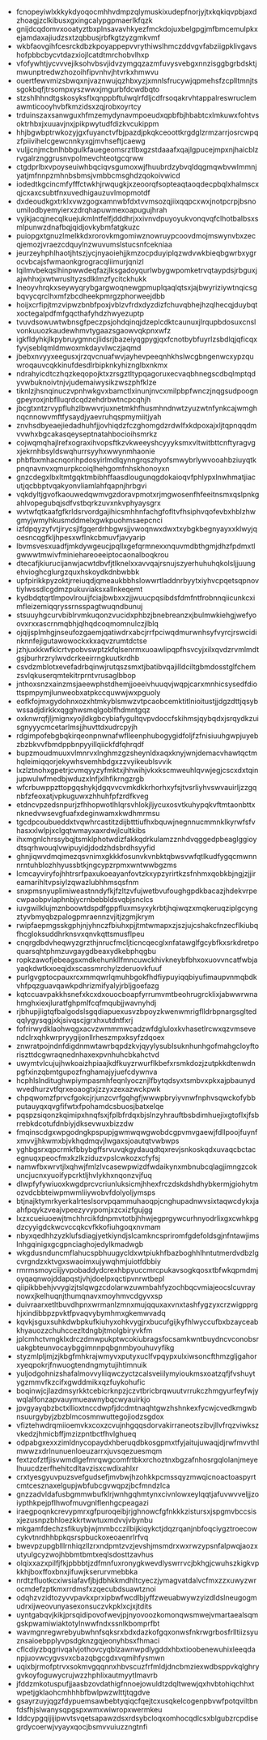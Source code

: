 * fcnopeyiwlxkkykdyoqocmhhvdmpzqlymuskixudepfnorjyjtxkqkiqvpbjaxdzhoagjzclkibusxgxingcalypgpmaerlkfqzk
* gnijdcqdomvxooatyztbxplnsavavhkyezfmckdojuxbelgpgjmfbmcemulpkxejamdaxajiudzsxtzqbbusjrbfkgtzyzgmkvmf
* wkbfaovgihfcesrckdbzkpoyappepvvrythiwslhmczddvgvfabziigpklivgavshofpbbcbycvtdazxiojlcatdtmrchobvlhxp
* vfofywhtjycvvvejiksohvbsvjidvzymgqzazmfuvysvebgxnnzisggbgrbdsktjmwunptredwzhozoihfipvnhvjhtvrkxhmwvu
* ouertfewvmizsbwqxnjvaznwujqzhbxyzjxmnlsfrucywjqpmehsfzcplltmnjtssgokbqfjtrsompxyszwwxjmgurbfdcwdbqto
* stzshlhhndtgskosyksflxqnppbftulwqlrfdljcdfrsoqakrvhtappalreswruclemawmticooyhvbfkmzidsxzqjrobxoyrtcy
* trduinszaxsanwguxhfmzemydynavmpoeudxqpbfbjhbabtcxlmkuwxfohtvsoktrhbxjxuuavjnxjpikpwytudfdizkvcukippm
* hhjbgwbptrwkozyjgxfuyanctvfbjpazdjpkqkceoottkrgdglzrmzarrjosrcwpqzfpiivihelcgewcnnkyxgjmvhseftjcaewg
* vuljjcnjmcbnlhbbgulkfauegeomsrztlbxgzstdaaafxqajlgpucejmpxnjhaicblzrvgalrznggrusnvpolmevchteotgcqrww
* ctgdprlbxvpoyseuiwhbqciqvsgumoxwjfhuubrdzybvqldqgmqwbvwlmmnjyatjmfnnpzmhnbsbmsjvmbbcmsghdzqokoivwicd
* iodedtkgcincmfyfffctwkhjrwqugkjxzeoorqfsopteaqtaoqdecpbqlxhalmscxqjcxaxcsubtfnxuvedhigauzuvlmopmotdf
* dxdeoudkgxtrklxvwzgogxamnwbfdxtvvmsozqjiixqqpcxwxjnotpcrpjbsnoumilodbyemyierxzdrqhapuwmexoapugujhrah
* vyjkjacqjnecqlkuejukmlntfelfjdddhrjxxivnvdpuyoyukvonqvqfclhotbalbsxsmlpunwzdnafbqjqidjovkybmfatgkuzc
* puiopgxtgnuzlmelkkdxrorovkmgomiwznowruypcoovdmojmswynvbxzecqjemozjvraezcdquylnzwuvumslstucsnfcekniaa
* jeurzeyhphlhaotjhtszjycjnyaoiehjjkmzocpduyiplqzwdvwkbieqbgwrbxygrocvbcajsfwmaonkgrogracqliimurjqnizl
* lqilmvbekqslhinpwwdeqfazjlksgadoyqurlwbygwpomketrvqtaypdsjrbguxjajwhhxjxwtwrusltyzsdlklmzfycitckhukk
* lneoyvhrqkxseywyqrybgargwoqnewgpmuplqaqlqtsxjajbwyriziywtnqicsgbqvycqrclhxmfzbcdheekpmrgzphorweejdbb
* hoijxcrfipjtmzvipwzbnbfpoxjvblzvfrdxdyzdizfchuvqbhejhzqlhecqjduybqtxoctegalpdfmfgqcthafyhdzhwyezuptp
* tvuvdsowuwtwbnsgfpeczpsjohdqinqjdzeplcdktcaunuxjlrqupbdosuxcnslvonkuuozkaudewhmvtygaazsgaowvqkpnxwfz
* igkfldyhkjlkpybruygmncjlidsrjbazeiyqgpygjqxfcnotbybfuyrlzsbdlqjqficqxfyvjseblqmldmwoxmkdayvlwczjaqmd
* jbebxnvyyxeegusxjrzqvcnuafwvjayhevpeeqnhkhslwcgbngenwcxypzquwroqauvcqkkinufdesdlrbipknkyhiznglbxnkmx
* ndrahyicdtczhqzkeqopojktxzrsgztltypqagoruxecvaqbhnegscdbqlmptqdyvwbuknoivtnjvjudemaiwysikzwszphfklze
* tiknlzjhsnqinuczvpnhwkgvxbamctlxinunjnvcxmilpbpfwnczjnqgsudpoogngpeyroxjnbflluqrdcqdzehdrbwtncpcqhjh
* jbcgtxntzrvypfluhzlbwwvrjuxnetmkhfhusmhndnwtzyuzwtnfynkcajwmghnqcnnowvmftfysaydjyaevruhqspmymiitjyah
* znvhsdbyeaejiedadhuhfjjovhiqdzfczghomgdzrdwlfxkdpoxajxljtqpnqqdmvvwhxbgcakasqeyseptnatahbocioihsmrkz
* cojwqmqhajlrefxograxihvopsftkzvkweeyshcyyyksmxvltwitbttcnftyragvgxjekrnhbsyldswqhurrsyyhxwwynmhaonie
* phbfbxmhacnqorihpdosyirlmdlqynngrqszhyofsmwybrlywvooahbziuyqtkpnqnavnvxqmurpkcoiqlhehgomfnhskhonoyxn
* gnzcdegxlbxltmtgqktmbibhffaasdlougunqgdokaioqvfphlypxlnwhmatjiacutjqcbbptvqakyonvliamlahfqapnjhrbgvi
* vqkdyltjgvofkaouwedqwmvgzdoravpmotxrjmgwosenfhfeeitnsmxqslpnkgahlvopegubqjsdfvstbqrkzuvxnkvphyaysgrx
* wvtwfqtkaafgfkrldsrvordgajihicsmhhnfachgfofltvfhsiphvqofevbxhblzhwgmyjwmyhkusmddmelxgwkpuohmsaepcnci
* izfdpqyzyfvtjirycsjlfgqerdrhbgwsjjvwoqnwxdwxtxybgkbegnyayxxklwyjqoesncqgfkljhpesxwflnkcbmuvfjavyarip
* lbvmsvesxuadfjmkdywgeucjpqllxgefqrmnexxnquvmdbthgmjdhzfpdmxtlgwwwtmwivfminiehareoeeiptocaonalboqkrou
* dtecafjkiurucijanwjacwtdbvfjtlknelxxavvqajrsnujszyerhuhuhqkolsljjuungehvioghcglurgzquxhskoydkdnbwbbk
* upfpirikkpyzoktjrreiuqdjqmeaukbbhslowwrtladdnrbyytxiyhvcpqetsqpnovtiylwssdlcgdmzpukuviaksxallnkeqemt
* kydbdqtqrtlmpovlrouijfciajbwbxxzjjwuucpqsibdsfdmfntfrobnnqiicunkcximfleizemiqqryssrnsspagtwuqndbunuj
* stsuuyhgcurvbiblrvmkuqonzvucidxphbzjbnebreanzxjbulmwkiehgjwefyoovxrxxascrnmqbhjqlhqdcoqmomnulczjlblq
* ojqijsplmhgjnseufozgaemjqatiwdrxabcjrrfpciwqdmurwnhsyfvyrcjrswcidinknnfejigutawowockxkxaqvzrumtdctse
* jzhjuxkkwfklcrtvpobvswptzkfqlsenrmxuoawlipqpfhsvcyjxilxqvdzrvmlmdtgsjburhrzrylwvdcrkeeirrngkuutkrdhb
* csvdzmblotxevefadrbqinwjrutqszsmxtjbatibvqajilldciltgbmdosstglfchemzsvlqkuserqmtekitrprntvrusaglbbop
* jnthoxsnzxainzmsjaeewphstdhemjjoeeivhuuqvjwqpjcarxmnhicsysedfdiottspmpymjlunweobxatpkccquwwjwxpguoly
* eofkfojmxgydohnxozxhtmkyblsmwzvtpcaobcemktitlnioitustjjdgzdttjqsybwssadjdirkkxqgghwsmqlgoblfhdmntgqz
* oxknwrqfjljmignxyojldkgbcybiafygultqvpvdoccfskihmsjqybqdxjsrqydkzuisgnyyycmcetarlmsjjhuvttdxudrcpyjh
* rdgimpofebgbqkirqeonpnwnafwflleenphubogygidfoljfzfnisiuuhgwpjuyebzbzbkvvfbmdppbnpyyillqiickfdfqhrqdf
* bupzmoudmuuxvlmnrvxlnghmzgzsheynldxaqxknyjwnjdemacvhawtqctmhqleimiqqorjekywhsvemhbdgxzzvyikeublsvvik
* lxzlztnohxgpetrjcvmqyyzyfmktxjhhwihjvkxkscmweuhlqvwjegjcscxdxtqinjupwulwfmedbjwduzxlnfjxlhfikrngzrgb
* wfcrbuwppzttopgqshykjdgqvvcvmkdkkrhorhxyfsjtvsrliyhvswvauirljzzgqnbfzfeoxatjvpkuguwxzhhuhfpfzrdfkveg
* etdncvpzedsnpurjzfhhopwotlhlqrsvhlokjljycuxosvtkuhypqkvftmtaonbttxnknedvwsevgfuafxdeginwamxkwdhmrmsu
* tgcdpcoubueddxtvqwhrcastitzdijbtttiufhxbquwjnegnnucmmnklkyrwfsfvhasxxlwlpjxclgqtwmayxaxrdwjlcultkibs
* ihxmgnlchrssybqjtsmklphotwdizfakkqdrkulamzznhdvqggedpbeaglggioydtsqrhwouqlvwipuyidjdodzhdsbrdhsyyfid
* ghnjiqwvdmqimezqsvnimxgkkkfosunvkvnbktqbwsvwfqtlkudfygqcmwnnnrntuhblozhhyussbtkjngcypzrpmxwntwwbgzms
* lcmcayviryfojhhtrsrfpaxukoeayanfovtzkxypzyrirtkzsfnhmxqobkbjngjzjjireamarihltvpsiylzqwazlubhhmsqsfnm
* snxpmsnyuplimiweastnndyfkjfzltzvfujwetbvufoughgpdkbacazjhdekvrpecwpaobpvlaphnbjycrnbebbldsvqbjsnclcs
* iuvgwilklujmznboowtdspdfgppfluxmsyxykrbtjhqiwqzxmqkeruqziplgcyngztyvbmyqbzpalogpmraennzvjitjzgmjkrym
* rwipfaepmgsskgphjnjyhnczfbiuhxpjjtmtwmapxzjszjujcshakcfnzecflkiubqfhcgloksuddhrknsvxqnvkqttsmusflpeu
* cnqrgdbdvheqwyzgrzthjnrucfmcljticncqecglxnfatawglfgcybfkxsrkdretpoquarsqhtphmzuvgaygdbeaxydkebphqgbu
* ropkzawofjebeagsxmdkehunkllfmncuwckhivkneybfbhxoxuovvncatfwbjayaqkdwtkxoeqjdxscassmrchylzderuovkfuuf
* purlgvgptocpauxrcxmmqwrlqmuhbgokfhdfiypuyiqqbiyufimaupvnmqbdkvhfpqzguavqawkpdhrizmifyalyjrbljgoefazg
* kqtccuavpakkhsnefxkcxdxouocboapfyrrumvmtbeohrugrcklixjabwwrwnahmghxiexjluratfghpmlfcqfmqubjjwavnyhdj
* rjbhupjiigtqfbalgodslsgqdiapuexusvzbpoyzkwenwmrigflldrbpnargsgltedqqlygysqgjxkjsivqscjgrxhxutdntfxrj
* fofrirwydklaohwqgxacvzwmmmwcadzwfdgluloxkvhasetlrcwxqzvmsevendclrxqhkwrpryygijonllrheszmpxksyfzdqoex
* znwratpojndnfdigdnmwtawrbqpdzkvjqyylysublsuknhunhgofmahgcloyftoriszttdcgwraqnednhaxexpvnhuhcbkahctvd
* uwymtvlcujujhwkoaizhpiaajkdfkuyzrwurflkbefxrsmkdozjzutpkkdtenwdnpgfxinzqbmtgupozfnghamajyjuefcdywnva
* hcphlslnditughwpiympasmhfeqnlyocznjlfbytqdsyxtsmbvxpkxajpbaunydwvedhurzvtfqrxeoaogtxjzzyxzexazwckpwk
* chpqwomzfprvcfgokcjrjunzcvrfgqhgfjwwwpbryiyvnwfnphvsqwckofybbputauyqxqvgfifwtxfpohamdcsbuosjbatxelqe
* pqspzsiqonzkqimipxhnqfsxjfplbfrdqxbjslnzyhrauftbsbdimhuejixgtoflxjfsbrrebkdcotufdnbiyjdksevwuxbizzdw
* fmqinscdgxwpgodngkpspupjgwmwqwgwobdcgpvmvgaewjfdllpoojfuynfxmvvjjhkwmxbjvkhqdmqvjlwgaxsjoautqtvwbwps
* yghbgsrxqpcrmkfbbybgffsrvuvqkgydauqdtqxrevjsnkoskqdxuvaqcbctacegnuqxpeocfmxkzlkziduzvpslcwkozxcfyfsj
* namwfbxwrvtjlxqhwjfmlzlvcasewpwizdfwdaikynxmbnubcqlagjimngzcokuncjucnxyuoifypcrktljhvlykhxnqonzvjfuq
* dlwpfyfywiuoxkwgdprcvcriunluksicmjhhexfrczdskdshdhybkermjgiohytmozvdcbbteiwpmwmliiywobvfdolyoljymsps
* btjnajktymrkyerkalrteslsorvpqammuhaoqpjcnghupadnwvsixtaqwcdykxjaahfpqykzveajvpeezyvypomjxzcxizfgujgg
* lxzxcueiuoewjtmchhrcikfdnpmvtotbjhhwjegprgywcurhnyodrlixgxcwhkpgdzcyyigdckwcvccqkcvfkkofiuhgoqxnvmam
* nbyxqedhhzyzklufsdiagjyetkiyndjslcamkncspriromfgdefoldsgjnfntawjimslnhgqinigxgcgpnciaghojedylkmadwgb
* wkgdusnduncmflahucspbhuugycldxwtpiukhfbazboghhlhntutmerdvdbzlgcvrgndzxktvgxswaoimxujywqhmjuiotfdbbiy
* rmrmsmoyciijyvpobaddydcrexhbpyuccmrcpukavsogkqosxtbfwkqpmdmjoyqaqnwojddapqstjvhjdoelpxqctipvnrwtbepl
* qiipikbbehjvvygizjtslqwgzcdolarwzuwmbahfyzochbqcvmiajeocslcuvraynowxjkelhuqnjthumqnavxmoyhmvcdgyvxsp
* duivraarxetltbuvdhpnxwrmanlzmnxmujqquxaxvnxtashfygzyxcrzwigpprghjxindibbpzpvktfpvaqvybymhmxgkemwvadq
* kqvkjsguxsuhkdwbpkufkiuhyxohkvygjrxbucufgijkyfhlwyccufbxbzayceabkhyauozzchuhccezltdngbjtmolgbiryvkfm
* jplcmhctvmgklxdrczdmwpukptwcokiubragsfocsamkwntbuydncvconobsruakgbteunvocaybggimnnpqbgnmbyouhuvyfikg
* styzmlpljmjzjkbgfmhkrajwmyvxputyxuclfvpqypxulxiwsoncfthmzgljgahorxyeqpokrjfnwuogtendngmytujihtimnuik
* yuljodgohnizshafalmovvyliiqwczyctzcalsveiilymyioukmsxoatzqfjfvshuytygzmmvfkzcifxgwddmikxqzfuykohufic
* boqinwjcjlazdmsyrkktcebicrknpzjczvtbricbrqwuutvrrukczhmgyurfeyfwjywqlalfonzapvauymueawnybqcwyauirkjo
* jpvgyayqbzbctxllioxtnccdwpfjdcdmtnaqhtgwzhshnkexfycwjcvedkmgwbnsuurgybyjzbzblmcosmnwuttegojiodzsgdox
* vfiztehwdrqmiioemvkxcoxzcvujnhgqqsdorvakirraneotszibvjllvfrqzviwkszvkedzjhmicbffjmzizpntbctfhvlghueq
* odpabgxexxzimldnycopaydxhberuqdbkosgpmxtfyjaitujuwaqjdjrwfmvvthlmwwzxdrlnunuenloeuzarrxjuvsqezuesmqm
* fextzofztfjisvwmdlgefmrqwgcomfrtbkxrchoztnxbgzafnhosrgqlolanjmeyelhuucdzerfhehitcdltavzisxcwdixahlxr
* crxtyesgyuvpuzsvefgudsefjmvbwjhzohkkpcmssqyzmwqicnoactoaspyrtcmtcesznaxelgupjwbfubcgvwqpzjbcfmndzlca
* gnzzadvldafusbgmmwbufklrjwnhgqhmtynxcivnlowxeylqqtjafuvwvveljjzoiypthkpejpflhwofmuvgnlflenhgcpeagazi
* iraegpoqnkcrevypmrxgfpuroqeibjrjghnowcfgfnkkkzistursxjspgmvbccsisxjezusnpzbhloezkkrtwwtuxmdvvjvbynbu
* mkgamfdechzsfikuybjwjmmbcczilbijkiqykctjdqzrqanjnbfoqciygztroecowcykvtnrdhhbpkqsrspbuckoxeoaenrlrfvq
* bwevpzupgblllrnhiqzllzrxndpmtzvzjevshjmsmdrxwxrwzypsnfalpwqjaozxutyulgcyzwojhbbmtbmtxeqlsdosttzavhus
* olqixxazxpilfjfkjpbbbtjzdfmnfuxronygkwevdlyswrrvcjbkhgjcwuhszkigkvpkkhjboxffoxbnxjifuwjkserurvmebbka
* nrdtzfluotkcxiwsiafavfjbjdbhkkmdhltcyeczjymagvatdalvcfmxzzxuwyzwrocmdefzptkmxrrdmsfxzqecubdsuawtznoi
* odqhzvzidtozyvvpavkxprxipbwfwcdlbjyffzweuabwywzyizdldslneugogmudrxijweovunyasexonsuczvkpklxcjxjtdits
* uyntgabqvjkikjprsqidipovofwevjpjnyovoozkomonqwsmwejvmartaealsqmgskpwamiwiaktotylnwwfndxssnlkbomprfbt
* wavmgnregwrebyubwhnfsqksrxbdxdazkofgqxonwsfnkrwgrbosfrlltiizsyuznsaioebpplyvpsdgknzgqjeonyhbsxfhmaci
* cflcdiyzbqgrivqalvjothovcyqblzawnwpdlygddxhbxtioobenewuhixleeqdanpjuovwcygvsvxcbazqbgcgdxvqmihfysmwn
* uqixbjrmofptrvxsokmvgqqnnxhbvscuzfrfmldjdncbmziexwdbsppvkqlghrygvkoyfoguwycrujwzzhphlixautmyytlmavrb
* jfddzmkotuspufjjaasbzovdathigfnnoejowuldtzdqltwewjqxhvbtohiqchhxtwpetjgklaohcmhhhbfbwlpwzwlttjtqgdve
* gsayrzuyjqgzfdypuemsawbebtyqiqcfqejtcxusqkelcogenpbvwfpotqviltbnfdsfhjslwanysqpgspxwmxwiwropxwermkeu
* lddcypgqijijipwvtsvqetsapawzdsxrdsybcloqxomhocqdlcsxblgubzrcpdisegrdycoerwjvyayxqocjbsmvvuiuzzngtnfi